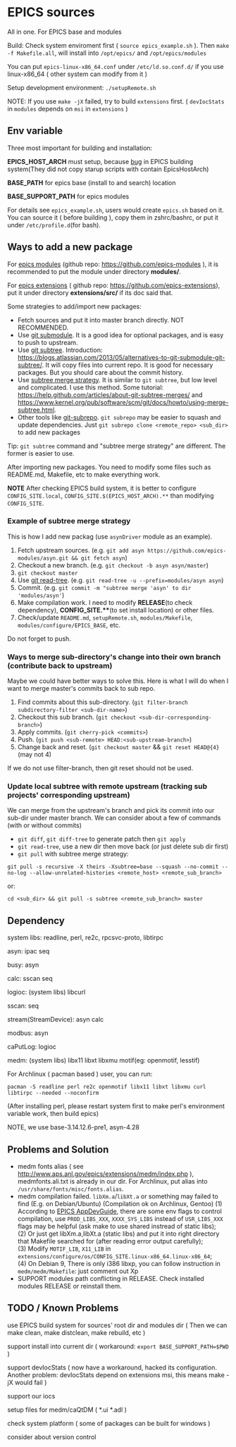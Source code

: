 EPICS sources
=============
All in one. For EPICS base and modules

Build: Check system enviroment first ( `source epics_example.sh` ). Then `make -f Makefile.all`, will install into `/opt/epics/` and `/opt/epics/modules`

You can put `epics-linux-x86_64.conf` under `/etc/ld.so.conf.d/` if you use linux-x86\_64 ( other system can modify from it )

Setup development environment: `./setupRemote.sh`

NOTE: If you use `make -jX` failed, try to build `extensions` first. ( `devIocStats` in `modules` depends on `msi` in `extensions` )

Env variable
------------
Three most important for building and installation:

**EPICS_HOST_ARCH** must setup, because [bug](https://bugs.launchpad.net/epics-base/+bug/1719670) in EPICS building system(They did not copy starup scripts with contain EpicsHostArch)

**BASE_PATH** for epics base (install to and search) location

**BASE\_SUPPORT\_PATH** for epics modules

For details see `epics_example.sh`, users would create `epics.sh` based on it. You can source it ( before building ), copy them in zshrc/bashrc, or put it under `/etc/profile.d`(for bash).

Ways to add a new package
-------------------------
For [epics modules](http://aps.anl.gov/epics/modules/index.php) (github repo: https://github.com/epics-modules ), it is recommended to put the module under directory **modules/**.

For [epics extensions](http://www.aps.anl.gov/epics/extensions/index.php) ( github repo: https://github.com/epics-extensions), put it under directory **extensions/src/** if its doc said that.

Some strategies to add/import new packages:

* Fetch sources and put it into master branch directly. NOT RECOMMENDED.
* Use [git submodule](https://git-scm.com/docs/git-submodule). It is a good idea for optional packages, and is easy to push to upstream.
* Use [git subtree](http://git.kernel.org/cgit/git/git.git/plain/contrib/subtree/git-subtree.txt). Introduction: https://blogs.atlassian.com/2013/05/alternatives-to-git-submodule-git-subtree/. It will copy files into current repo. It is good for necessary packages. But you should care about the commit history.
* Use [subtree merge strategy](https://git-scm.com/book/en/Git-Tools-Subtree-Merging). It is similar to `git subtree`, but low level and complicated. I use this method. Some tutorial: https://help.github.com/articles/about-git-subtree-merges/ and https://www.kernel.org/pub/software/scm/git/docs/howto/using-merge-subtree.html.
* Other tools like [git-subrepo](https://github.com/ingydotnet/git-subrepo). `git subrepo` may be easier to squash and update dependencies. Just `git subrepo clone <remote_repo> <sub_dir>` to add new packages

Tip: `git subtree` command and "subtree merge strategy" are different. The former is easier to use.

After importing new packages. You need to modify some files such as README.md, Makefile, etc to make everything work. 

**NOTE** After checking EPICS build system, it is better to configure `CONFIG_SITE.local`, `CONFIG_SITE.$(EPICS_HOST_ARCH).**` than modifying `CONFIG_SITE`.

### Example of subtree merge strategy ###

This is how I add new packag (use `asynDriver` module as an example).

1. Fetch upstream sources. (e.g. `git add asyn https://github.com/epics-modules/asyn.git && git fetch asyn`)
2. Checkout a new branch. (e.g. `git checkout -b asyn asyn/master`)
3. `git checkout master`
4. Use [git read-tree](https://git-scm.com/docs/git-read-tree). (e.g. `git read-tree -u --prefix=modules/asyn asyn`)
5. Commit. (e.g. `git commit -m "subtree merge 'asyn' to dir 'modules/asyn'`)
6. Make compilation work. I need to modify **RELEASE**(to check dependency), **CONFIG\_SITE.\*\***(to set install location) or other files.
7. Check/update `README.md`, `setupRemote.sh`, `modules/Makefile`, `modules/configure/EPICS_BASE`, etc.

Do not forget to push.

### Ways to merge sub-directory's change into their own branch (contribute back to upstream) ###

Maybe we could have better ways to solve this. Here is what I will do when I want to merge master's commits back to sub repo.

1. Find commits about this sub-directory. (`git filter-branch subdirectory-filter <sub-dir-name>`)
2. Checkout this sub branch. (`git checkout <sub-dir-corresponding-branch>`) 
3. Apply commits. (`git cherry-pick <commits>`)
4. Push. (`git push <sub-remote> HEAD:<sub-upstream-branch>`)
5. Change back and reset. (`git checkout master` && `git reset HEAD@{4}`(may not 4)

If we do not use filter-branch, then git reset should not be used.

### Update local subtree with remote upstream (tracking sub projects' corresponding upstream) ###
We can merge from the upstream's branch and pick its commit into our sub-dir under master branch. We can consider about a few of commands (with or without commits)

* `git diff`, `git diff-tree` to generate patch then `git apply`
* `git read-tree`, use a new dir then move back (or just delete sub dir first)
* `git pull` with subtree merge strategy:

`git pull -s recursive -X theirs -Xsubtree=base --squash --no-commit --no-log --allow-unrelated-histories <remote_host> <remote_sub_branch>`

or:

`cd <sub_dir> && git pull -s subtree <remote_sub_branch> master`

Dependency
----------
system libs: readline, perl, re2c, rpcsvc-proto, libtirpc

asyn: ipac seq

busy: asyn

calc: sscan seq

logioc: (system libs) libcurl

sscan: seq

stream(StreamDevice): asyn calc

modbus: asyn

caPutLog: logioc

medm: (system libs) libx11 libxt libxmu motif(eg: openmotif, lesstif)

For Archlinux ( pacman based ) user, you can run:

`pacman -S readline perl re2c openmotif libx11 libxt libxmu curl libtirpc --needed --noconfirm`

(After installing perl, please restart system first to make perl's environment variable work, then build epics)

NOTE, we use base-3.14.12.6-pre1, asyn-4.28

Problems and Solution
---------------------
* medm fonts alias ( see http://www.aps.anl.gov/epics/extensions/medm/index.php ), medmfonts.ali.txt is already in our dir. For Archlinux, put alias into `/usr/share/fonts/misc/fonts.alias`.
* medm compilation failed. `libXm.a`/`libXt.a` or something may failed to find (E.g. on Debian/Ubuntu) (Compilation ok on Archlinux, Gentoo)
(1) According to [EPICS AppDevGuide](http://www.aps.anl.gov/epics/base/R3-14/12-docs/AppDevGuide.pdf), there are some env flags to control compilation, use `PROD_LIBS_XXX`, `XXXX_SYS_LIBS` instead of `USR_LIBS_XXX` flags may be helpful (ask make to use shared instread of static libs);   
(2) Or just get libXm.a,libXt.a (static libs) and put it into right directory that Makefile searched for (after reading error output carefully);  
(3) Modify `MOTIF_LIB`, `X11_LIB` in `extensions/configure/os/CONFIG_SITE.linux-x86_64.linux-x86_64`;  
(4) On Debian 9, There is only i386 libxp, you can follow instruction in `medm/medm/Makefile`: just comment out Xp
* SUPPORT modules path conflicting in RELEASE. Check installed modules RELEASE or reinstall them.

TODO / Known Problems
---------------------
use EPICS build system for sources' root dir and modules dir ( Then we can make clean, make distclean, make rebuild, etc )

support install into current dir ( workaround: `export BASE_SUPPORT_PATH=$PWD` )

support devIocStats ( now have a workaround, hacked its configuration. Another problem: devIocStats depend on extensions msi, this means make -jX would fail )

support our iocs

setup files for medm/caQtDM ( *.ui *.adl )

check system platform ( some of packages can be built for windows )

consider about version control
